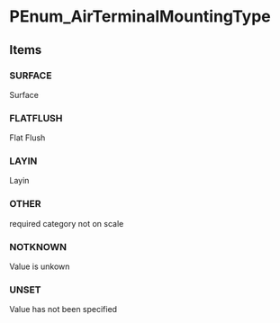 # PEnum_AirTerminalMountingType


<!-- end of short definition -->
## Items

### SURFACE
Surface

### FLATFLUSH
Flat Flush

### LAYIN
Layin

### OTHER
required category not on scale

### NOTKNOWN
Value is unkown

### UNSET
Value has not been specified
